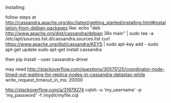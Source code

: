 Installing:

follow steps at
http://cassandra.apache.org/doc/latest/getting_started/installing.html#installation-from-debian-packages
like:
echo "deb http://www.apache.org/dist/cassandra/debian 39x main" | sudo tee -a /etc/apt/sources.list.d/cassandra.sources.list
curl https://www.apache.org/dist/cassandra/KEYS | sudo apt-key add -
sudo apt-get update
sudo apt-get install cassandra

then
pip install --user cassandra-driver

may need
http://stackoverflow.com/questions/30575125/coordinator-node-timed-out-waiting-for-replica-nodes-in-cassandra-datastax-while
write_request_timeout_in_ms: 20000

http://stackoverflow.com/a/31979274
cqlsh -u 'my_username' -p 'my_password' -f /mydir/myfile.cql
